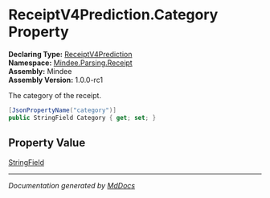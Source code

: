 ﻿<!--  
  <auto-generated>   
    The contents of this file were generated by a tool.  
    Changes to this file may be list if the file is regenerated  
  </auto-generated>   
-->

# ReceiptV4Prediction.Category Property

**Declaring Type:** [ReceiptV4Prediction](../index.md)  
**Namespace:** [Mindee.Parsing.Receipt](../../index.md)  
**Assembly:** Mindee  
**Assembly Version:** 1.0.0\-rc1

The category of the receipt.

```csharp
[JsonPropertyName("category")]
public StringField Category { get; set; }
```

## Property Value

[StringField](../../../Common/StringField/index.md)

___

*Documentation generated by [MdDocs](https://github.com/ap0llo/mddocs)*
